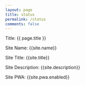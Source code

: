 ```yaml
---
layout: page
title: status
permalink: /status
comments: false
---
```


Title: {{ page.title }} 

Site Name: {{site.name}}

Site Title: {{site.title}}

Site Description: {{site.description}}

Site PWA: {{site.pwa.enabled}}